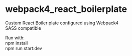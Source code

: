 # webpack4_react_boilerplate

Custom React Boiler plate configured using Webpack4 <br>
SASS compatible

Run with:<br>
npm install<br>
npm run start:dev
